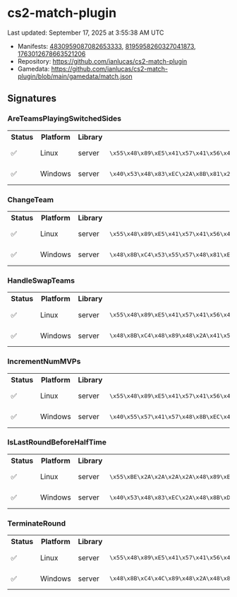 # cs2-match-plugin 

Last updated: September 17, 2025 at 3:55:38 AM UTC

* Manifests: [4830959087082653333](https://steamdb.info/depot/2347771/history/?changeid=M:4830959087082653333), [8195958260327041873](https://steamdb.info/depot/2347773/history/?changeid=M:8195958260327041873), [1763012678663521206](https://steamdb.info/depot/2347770/history/?changeid=M:1763012678663521206)
* Repository: https://github.com/ianlucas/cs2-match-plugin
* Gamedata: https://github.com/ianlucas/cs2-match-plugin/blob/main/gamedata/match.json

## Signatures

### AreTeamsPlayingSwitchedSides

<table>
<tr><th>Status</th><th>Platform</th><th>Library</th><th>CODE-Style</th><th>IDA-Style</th></tr><tr><td>✅</td><td>Linux</td><td>server</td><td>
<pre>
\x55\x48\x89\xE5\x41\x57\x41\x56\x41\x55\x41\x54\x53\x48\x89\xFB\x48\x83\xEC\x2A\x8B\x87\x2A\x2A\x2A\x2A\x8B\x97
</pre>
</td><td>
<pre>
55 48 89 E5 41 57 41 56 41 55 41 54 53 48 89 FB 48 83 EC ? 8B 87 ? ? ? ? 8B 97
</pre>
</td></tr><tr><td>✅</td><td>Windows</td><td>server</td><td>
<pre>
\x40\x53\x48\x83\xEC\x2A\x8B\x81\x2A\x2A\x2A\x2A\x48\x8B\xD9\x8B\x91
</pre>
</td><td>
<pre>
40 53 48 83 EC ? 8B 81 ? ? ? ? 48 8B D9 8B 91
</pre>
</td></tr></table>

### ChangeTeam

<table>
<tr><th>Status</th><th>Platform</th><th>Library</th><th>CODE-Style</th><th>IDA-Style</th></tr><tr><td>✅</td><td>Linux</td><td>server</td><td>
<pre>
\x55\x48\x89\xE5\x41\x57\x41\x56\x41\x55\x41\x54\x53\x48\x83\xEC\x2A\x44\x0F\xB6\xB7\x2A\x2A\x2A\x2A\x44\x39\xF6
</pre>
</td><td>
<pre>
55 48 89 E5 41 57 41 56 41 55 41 54 53 48 83 EC ? 44 0F B6 B7 ? ? ? ? 44 39 F6
</pre>
</td></tr><tr><td>✅</td><td>Windows</td><td>server</td><td>
<pre>
\x48\x8B\xC4\x53\x55\x57\x48\x81\xEC\x2A\x2A\x2A\x2A\x0F\xB6\xA9
</pre>
</td><td>
<pre>
48 8B C4 53 55 57 48 81 EC ? ? ? ? 0F B6 A9
</pre>
</td></tr></table>

### HandleSwapTeams

<table>
<tr><th>Status</th><th>Platform</th><th>Library</th><th>CODE-Style</th><th>IDA-Style</th></tr><tr><td>✅</td><td>Linux</td><td>server</td><td>
<pre>
\x55\x48\x89\xE5\x41\x57\x41\x56\x45\x31\xF6\x41\x55\x41\x54\x53\x48\x81\xEC\x2A\x2A\x2A\x2A\x4C\x8D\x25
</pre>
</td><td>
<pre>
55 48 89 E5 41 57 41 56 45 31 F6 41 55 41 54 53 48 81 EC ? ? ? ? 4C 8D 25
</pre>
</td></tr><tr><td>✅</td><td>Windows</td><td>server</td><td>
<pre>
\x48\x8B\xC4\x48\x89\x48\x2A\x41\x54\x48\x81\xEC\x2A\x2A\x2A\x2A\x48\x89\x58
</pre>
</td><td>
<pre>
48 8B C4 48 89 48 ? 41 54 48 81 EC ? ? ? ? 48 89 58
</pre>
</td></tr></table>

### IncrementNumMVPs

<table>
<tr><th>Status</th><th>Platform</th><th>Library</th><th>CODE-Style</th><th>IDA-Style</th></tr><tr><td>✅</td><td>Linux</td><td>server</td><td>
<pre>
\x55\x48\x89\xE5\x41\x57\x41\x56\x41\x55\x41\x54\x49\x89\xFC\x53\x48\x8D\x3D\x2A\x2A\x2A\x2A\x89\xF3
</pre>
</td><td>
<pre>
55 48 89 E5 41 57 41 56 41 55 41 54 49 89 FC 53 48 8D 3D ? ? ? ? 89 F3
</pre>
</td></tr><tr><td>✅</td><td>Windows</td><td>server</td><td>
<pre>
\x40\x55\x57\x41\x57\x48\x8B\xEC\x48\x81\xEC
</pre>
</td><td>
<pre>
40 55 57 41 57 48 8B EC 48 81 EC
</pre>
</td></tr></table>

### IsLastRoundBeforeHalfTime

<table>
<tr><th>Status</th><th>Platform</th><th>Library</th><th>CODE-Style</th><th>IDA-Style</th></tr><tr><td>✅</td><td>Linux</td><td>server</td><td>
<pre>
\x55\xBE\x2A\x2A\x2A\x2A\x48\x89\xE5\x41\x55\x41\x54\x53\x48\x89\xFB\x48\x8D\x3D\x2A\x2A\x2A\x2A\x48\x83\xEC\x2A\xE8\x2A\x2A\x2A\x2A\x48\x85\xC0\x74
</pre>
</td><td>
<pre>
55 BE ? ? ? ? 48 89 E5 41 55 41 54 53 48 89 FB 48 8D 3D ? ? ? ? 48 83 EC ? E8 ? ? ? ? 48 85 C0 74
</pre>
</td></tr><tr><td>✅</td><td>Windows</td><td>server</td><td>
<pre>
\x40\x53\x48\x83\xEC\x2A\x48\x8B\xD9\xBA\x2A\x2A\x2A\x2A\x48\x8D\x0D\x2A\x2A\x2A\x2A\xE8\x2A\x2A\x2A\x2A\x48\x85\xC0\x75\x2A\x48\x8B\x05\x2A\x2A\x2A\x2A\x48\x8B\x40\x2A\x80\x38\x2A\x0F\x84\x2A\x2A\x2A\x2A\x83\xBB
</pre>
</td><td>
<pre>
40 53 48 83 EC ? 48 8B D9 BA ? ? ? ? 48 8D 0D ? ? ? ? E8 ? ? ? ? 48 85 C0 75 ? 48 8B 05 ? ? ? ? 48 8B 40 ? 80 38 ? 0F 84 ? ? ? ? 83 BB
</pre>
</td></tr></table>

### TerminateRound

<table>
<tr><th>Status</th><th>Platform</th><th>Library</th><th>CODE-Style</th><th>IDA-Style</th></tr><tr><td>✅</td><td>Linux</td><td>server</td><td>
<pre>
\x55\x48\x89\xE5\x41\x57\x41\x56\x49\x89\xFE\x41\x55\x41\x54\x53\x48\x81\xEC\x2A\x2A\x2A\x2A\x48\x8D\x05\x2A\x2A\x2A\x2A\xF3\x0F\x11\x85
</pre>
</td><td>
<pre>
55 48 89 E5 41 57 41 56 49 89 FE 41 55 41 54 53 48 81 EC ? ? ? ? 48 8D 05 ? ? ? ? F3 0F 11 85
</pre>
</td></tr><tr><td>✅</td><td>Windows</td><td>server</td><td>
<pre>
\x48\x8B\xC4\x4C\x89\x48\x2A\x48\x89\x48\x2A\x55\x56
</pre>
</td><td>
<pre>
48 8B C4 4C 89 48 ? 48 89 48 ? 55 56
</pre>
</td></tr></table>

